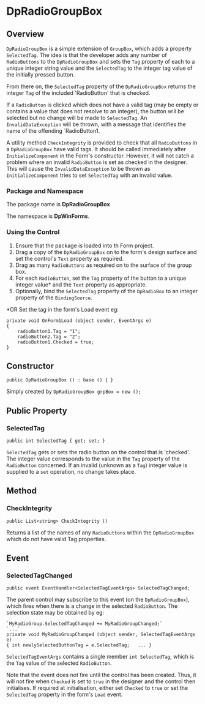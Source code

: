 ﻿# DpRadioGroupBox

## Overview

`DpRadioGroupBox` is a simple extension of `GroupBox`, which adds a property `SelectedTag`. The idea is that the developer adds any number of `RadioButtons` to the `DpRadioGroupBox` and sets the `Tag` property of each to a unique integer string value and the `SelectedTag` to the integer tag value of the initially pressed button. 

From there on, the `SelectedTag` property of the `DpRadioGroupBox` returns the integer `Tag` of the included 'RadioButton' that is checked.

If a `RadioButton` is clicked which does not have a valid tag (may be empty or contains a value that does not resolve to an integer), the button will be selected but no change will be made to `SelectedTag`. An `InvalidDataException` will be thrown, with a message that identifies the name of the offending `RadioButton1.

A utility method `CheckIntegrity` is provided to check that all `RadioButtons` in a `DpRadioGroupBox` have valid tags. It should be called immediately after `InitializeComponent` in the Form's constructor. However, it will not catch a problem where an invalid `RadioButton` is set as checked in the designer. This will cause the `InvalidDataException` to be thrown as `InitializeComponent` tries to set `SelectedTag` with an invalid value.

### Package and Namespace

The package name is **DpRadioGroupBox**

The namespace is **DpWinForms**.

### Using the Control

1. Ensure that the package is loaded into th Form project.
1. Drag a copy of the `DpRadioGroupBox` on to the form's design surface and set the control's `Text` property as required.
2. Drag as many `RadioButtons` as required on to the surface of the group box.
1. For each `RadioButton`, set the `Tag` property of the button to a unique integer value* and the `Text` property as appropriate.
1. Optionally, bind the `SelectedTag` property of the `DpRadioBox` to an integer property of the `BindingSource`.

*OR Set the tag in the form's Load event eg:
```
private void OnForm1Load (object sender, EventArgs e)
{
	radioButton1.Tag = "1";
	radioButton2.Tag = "2";
	radioButton1.Checked = true;
}
```

## Constructor

`public DpRadioGroupBox () : base () { }`

Simply created by `DpRadioGroupBox grpBox = new ();`

## Public Property

### SelectedTag

`public int SelectedTag { get; set; }`

`SelectedTag` gets or sets the radio button on the control that is 'checked'. The integer value corresponds to the value in the `Tag` property of the `RadioButton` concerned. If an invalid (unknown as a `Tag`) integer value is supplied to a `set` operation, no change takes place. 

## Method

### CheckIntegrity

`public List<string> CheckIntegrity ()`

Returns a list of the names of any `RadioButtons` within the `DpRadioGroupBox` which do not have valid Tag properties.

## Event

### SelectedTagChanged

`public event EventHandler<SelectedTagEventArgs> SelectedTagChanged;`

The parent control may subscribe to this event (on the `DpRadioGroupBox`), which fires when there is a change in the selected `RadioButton`. The selection state may be obtained by eg:

	`MyRadioGroup.SelectedTagChanged += MyRadioGroupChanged;`
	`...`
	private void MyRadioGroupChanged (object sender, SelectedTagEventArgs e)
	{ int newlySelectedButtonTag = e.SelectedTag; 	... }

`SelectedTagEventArgs` contains a single member `int SelectedTag`, which is the `Tag` value of the selected `RadioButton`.

Note that the event does not fire until the control has been created. Thus, it will not fire when `Checked` is set to `true` in the designer and the control then initialises. If required at initialisation, either set `Checked` to `true` or set the `SelectedTag` property in the form's `Load` event.